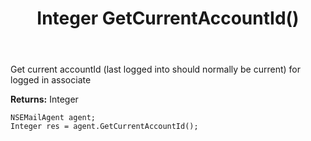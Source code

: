 ﻿---
uid: crmscript_ref_NSEMailAgent_GetCurrentAccountId
title: Integer GetCurrentAccountId()
intellisense: NSEMailAgent.GetCurrentAccountId
keywords: NSEMailAgent, GetCurrentAccountId
so.topic: reference
---

Get current accountId (last logged into should normally be current) for logged in associate


**Returns:** Integer

```crmscript
NSEMailAgent agent;
Integer res = agent.GetCurrentAccountId();
```

